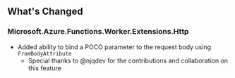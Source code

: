 ## What's Changed

<!-- Please add your release notes in the following format:
- My change description (#PR/#issue)
-->

### Microsoft.Azure.Functions.Worker.Extensions.Http <version>

- Added ability to bind a POCO parameter to the request body using `FromBodyAttribute`
  - Special thanks to @njqdev for the contributions and collaboration on this feature

